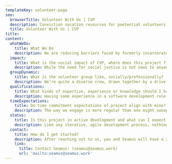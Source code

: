 ```yaml
---
templateKey: volunteer-page
seo:
  browserTitle: Volunteer With Us | CVP
  description: Conviction vacation resources for poetential volunteers
  title: Volunteer With Us | CVP
title:
content:
  whatWeDo:
    title: What We Do
    description: We are reducing barriers faced by formerly incarcerated individuals by streamlining process of vacating eligible convictions in Washington state. We analyzed the process of conviction vacation in Washington state, and have identified opportunities to use technology to streamline the process. Our efforts at the National Day of Civic Hacking on September 21st focused on automating eligibility calculation for conviction vacation. We see future opportunity to streamline the completion of the required forms. We are investigating the feasibility of a Turbo Tax style interface to simplify this process, and then e-filing the forms in counties where it is permitted.
  impact:
    title: What is the social impact of CVP, where does this project fit into larger context?
    description: While the need for social justice is not news to anyone, the many forms injustice and excessive punishment comes in can be surprising!  While there are already countless organizations chipping away at some aspects … we’ve found those previously convicted of crimes …. Unsympathetic community relegated to life-long millstone… over and above the punition meted out by the courts…
  groupDynamic:
    title: What is the volunteer group like, socially/professionally?
    description: We’re quite a diverse crew, drawn together by a drive for social justice and a love for Zoom meetings. In addition to doing the real work of CVP, we spend time getting to know each other, working to establish esprit de corps despite our distance.
  qualifications:
    title: What kinds of expertise, experience or knowledge should I have in order to contribute?
    description: Having some experience in a software development role like UX, dev, content manager, product manager, or designer is pretty handy. That said, we are constantly learning things from each other, so you can also try your hand at disciplines newer to you.
  timeExpectations:
    title: Do time commitment expectations of project align with mine?
    description: The way we engage is more regular than one might swoop in, knock out some tickets, and swoop out. We engage regularly, not just through our respective skill-sets, but with the team and project as a whole! This commitment amounts to, on average, about three hours every week for at least six months.
  status:
    title: Is this project in active development and what can I expect to work on?
    description: Like any iterative, agile development process, nothing is ever quite done! There’s plenty of work to be done by anyone with a skill-set useful in a modern software development life cycle!
  contact:
    title: How do I get started?
    description: After reaching out to us, you and Seamus will have a Zoom chat about yourself, the project, and how the two could fit together! There’s a relatively painless, self-guided onboarding process, and then we’ll loop you into our overarching project activities while you decide which of the smaller, more focused sub-groups to join.
    link:
      title: Contact Seamus! (seamus@seamus.work)
      url: 'mailto:seamus@seamus.work'
---
```

